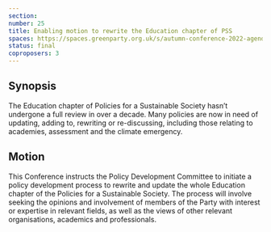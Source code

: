 ```yaml
---
section:
number: 25
title: Enabling motion to rewrite the Education chapter of PSS
spaces: https://spaces.greenparty.org.uk/s/autumn-conference-2022-agenda-forum/?contentId=100954
status: final
coproposers: 3
---
```

## Synopsis
The Education chapter of Policies for a Sustainable Society hasn’t undergone a full review in over a decade. Many policies are now in need of updating, adding to, rewriting or re-discussing, including those relating to academies, assessment and the climate emergency.

## Motion
This Conference instructs the Policy Development Committee to initiate a policy development process to rewrite and update the whole Education chapter of the Policies for a Sustainable Society. The process will involve seeking the opinions and involvement of members of the Party with interest or expertise in relevant fields, as well as the views of other relevant organisations, academics and professionals.
